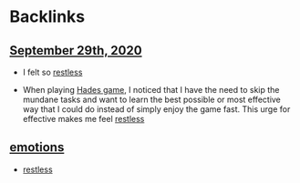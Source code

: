 
# Backlinks
## [September 29th, 2020](<September 29th, 2020.md>)
- I felt so [restless](<restless.md>)

- When playing [Hades game](<Hades game.md>), I noticed that I have the need to skip the mundane tasks and want to learn the best possible or most effective way that I could do instead of simply enjoy the game fast. This urge for effective makes me feel [restless](<restless.md>)

## [emotions](<emotions.md>)
- [restless](<restless.md>)

